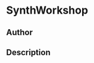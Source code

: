 # SynthWorkshop

## Author

<!-- Insert Your Name Here -->

## Description

<!-- Describe your example here -->
